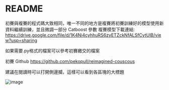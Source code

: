 # README

初賽與複賽的程式碼大致相同，唯一不同的地方是複賽將初賽訓練好的模型使用新資料繼續訓練，並且微調一部分 Catboost 參數
複賽模型下載連結: https://drive.google.com/file/d/1K4Ni4cyhhuRS6zyETZckNfALSfCytUlB/view?usp=sharing

如果需要.py格式的檔案可以參考初賽繳交的檔案

初賽 Github
https://github.com/pekopull/reimagined-couscous

建議在閱讀時可以打開側邊攔，這樣可以看到各區塊的大標題

![image](https://github.com/pekopull/supreme-couscous/assets/28997752/92e8c860-c688-4286-8918-2603e994db96)
